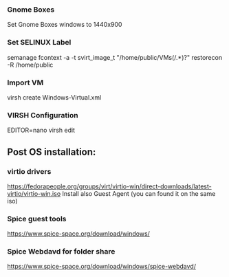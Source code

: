 ### Gnome Boxes
Set Gnome Boxes windows to 1440x900

### Set SELINUX Label
semanage fcontext -a -t svirt_image_t "/home/public/VMs(/.*)?"
restorecon -R /home/public

### Import VM
virsh create Windows-Virtual.xml

### VIRSH Configuration
EDITOR=nano virsh edit <your-vm-name>

## Post OS installation:
### virtio drivers
https://fedorapeople.org/groups/virt/virtio-win/direct-downloads/latest-virtio/virtio-win.iso
Install also Guest Agent (you can found it on the same iso)

### Spice guest tools
https://www.spice-space.org/download/windows/

### Spice Webdavd for folder share
https://www.spice-space.org/download/windows/spice-webdavd/

